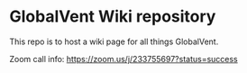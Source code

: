 # GlobalVent Wiki repository

This repo is to host a wiki page for all things GlobalVent.

Zoom call info: https://zoom.us/j/233755697?status=success
